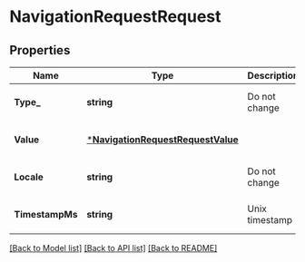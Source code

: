 # NavigationRequestRequest

## Properties
Name | Type | Description | Notes
------------ | ------------- | ------------- | -------------
**Type_** | **string** | Do not change | [optional] [default to null]
**Value** | [***NavigationRequestRequestValue**](NavigationRequestRequest_value.md) |  | [optional] [default to null]
**Locale** | **string** | Do not change | [optional] [default to null]
**TimestampMs** | **string** | Unix timestamp | [optional] [default to null]

[[Back to Model list]](../README.md#documentation-for-models) [[Back to API list]](../README.md#documentation-for-api-endpoints) [[Back to README]](../README.md)


